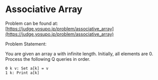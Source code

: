 # Associative Array

Problem can be found at: [https://judge.yosupo.jp/problem/associative_array](https://judge.yosupo.jp/problem/associative_array)

Problem Statement:

You are given an array a with infinite length. Initially, all elements are 0. Process the following Q queries in order.

    0 k v: Set a[k] = v
    1 k: Print a[k]
